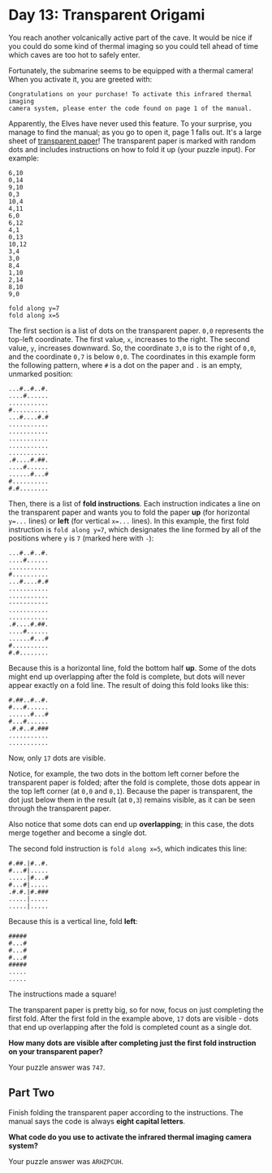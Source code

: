 # Day 13: Transparent Origami

You reach another volcanically active part of the cave. It would be nice
if you could do some kind of thermal imaging so you could tell ahead of
time which caves are too hot to safely enter.

Fortunately, the submarine seems to be equipped with a thermal camera!
When you activate it, you are greeted with:
```
Congratulations on your purchase! To activate this infrared thermal imaging
camera system, please enter the code found on page 1 of the manual.
```
Apparently, the Elves have never used this feature. To your surprise,
you manage to find the manual; as you go to open it, page 1 falls out.
It's a large sheet of [transparent
paper](https://en.wikipedia.org/wiki/Transparency_(projection))! The
transparent paper is marked with random dots and includes instructions
on how to fold it up (your puzzle input). For example:
```
6,10
0,14
9,10
0,3
10,4
4,11
6,0
6,12
4,1
0,13
10,12
3,4
3,0
8,4
1,10
2,14
8,10
9,0

fold along y=7
fold along x=5
```
The first section is a list of dots on the transparent paper. `0,0`
represents the top-left coordinate. The first value, `x`, increases to
the right. The second value, `y`, increases downward. So, the coordinate
`3,0` is to the right of `0,0`, and the coordinate `0,7` is below `0,0`.
The coordinates in this example form the following pattern, where `#` is
a dot on the paper and `.` is an empty, unmarked position:
```
...#..#..#.
....#......
...........
#..........
...#....#.#
...........
...........
...........
...........
...........
.#....#.##.
....#......
......#...#
#..........
#.#........
```
Then, there is a list of **fold instructions**. Each instruction indicates
a line on the transparent paper and wants you to fold the paper **up**
(for horizontal `y=...` lines) or **left** (for vertical `x=...` lines).
In this example, the first fold instruction is `fold along y=7`, which
designates the line formed by all of the positions where `y` is `7`
(marked here with `-`):
```
...#..#..#.
....#......
...........
#..........
...#....#.#
...........
...........
-----------
...........
...........
.#....#.##.
....#......
......#...#
#..........
#.#........
```
Because this is a horizontal line, fold the bottom half **up**. Some of
the dots might end up overlapping after the fold is complete, but dots
will never appear exactly on a fold line. The result of doing this fold
looks like this:
```
#.##..#..#.
#...#......
......#...#
#...#......
.#.#..#.###
...........
...........
```
Now, only `17` dots are visible.

Notice, for example, the two dots in the bottom left corner before the
transparent paper is folded; after the fold is complete, those dots
appear in the top left corner (at `0,0` and `0,1`). Because the paper is
transparent, the dot just below them in the result (at `0,3`) remains
visible, as it can be seen through the transparent paper.

Also notice that some dots can end up **overlapping**; in this case, the
dots merge together and become a single dot.

The second fold instruction is `fold along x=5`, which indicates this
line:
```
#.##.|#..#.
#...#|.....
.....|#...#
#...#|.....
.#.#.|#.###
.....|.....
.....|.....
```
Because this is a vertical line, fold **left**:
```
#####
#...#
#...#
#...#
#####
.....
.....
```
The instructions made a square!

The transparent paper is pretty big, so for now, focus on just
completing the first fold. After the first fold in the example above,
`17` dots are visible - dots that end up overlapping after the fold is
completed count as a single dot.

**How many dots are visible after completing just the first fold
instruction on your transparent paper?**

Your puzzle answer was `747`.

## Part Two
Finish folding the transparent paper according to the instructions. The manual says the code is always **eight capital letters**.

**What code do you use to activate the infrared thermal imaging camera system?**

Your puzzle answer was `ARHZPCUH`.